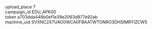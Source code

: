 upload_place 7  
campaign_id EDU_APK00  
token a703dda448b0ef1e39e2063d877e92ab  
machine_uid SVXNC2X7UAO0WCA0FBAATWTONRO3DHSIMRYIZCW5